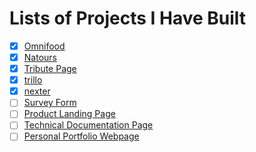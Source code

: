# Lists of Projects I Have Built

- [x] [Omnifood](https://genesisgabiola.github.io/omnifood/)
- [x] [Natours](https://genesisgabiola.github.io/natours/)
- [x] [Tribute Page](https://genesisgabiola.github.io/tribute-page/)
- [x] [trillo](https://genesisgabiola.github.io/trillo/)
- [x] [nexter](https://genesisgabiola.github.io/nexter/)
- [ ] [Survey Form](https://genesisgabiola.github.io/survey-form/)
- [ ] [Product Landing Page](https://genesisgabiola.github.io/product-landing/)
- [ ] [Technical Documentation Page](https://genesisgabiola.github.io/technical-documentation/)
- [ ] [Personal Portfolio Webpage](https://genesisgabiola.github.io/portfolio/)